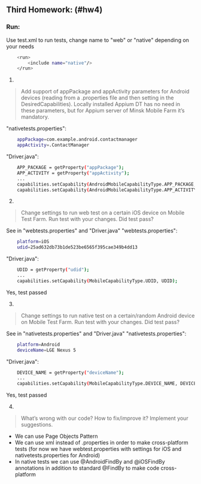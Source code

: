 ﻿## Third Homework: (#hw4)
### Run:
Use test.xml to run tests, change name to "web" or "native" depending on your needs

```sh
    <run>
        <include name="native"/>
    </run>
```

1.
> Add support of appPackage and appActivity parameters for Android devices (reading from a .properties file and then setting in the DesiredCapabilities). Locally installed Appium DT has no need in these parameters, but for Appium server of Minsk Mobile Farm it’s mandatory.

"nativetests.properties":
```sh
    appPackage=com.example.android.contactmanager
    appActivity=.ContactManager
```

"Driver.java":
```sh
    APP_PACKAGE = getProperty("appPackage");
    APP_ACTIVITY = getProperty("appActivity");
    ...
    capabilities.setCapability(AndroidMobileCapabilityType.APP_PACKAGE, APP_PACKAGE);
    capabilities.setCapability(AndroidMobileCapabilityType.APP_ACTIVITY, APP_ACTIVITY);
```

2. 
> Change settings to run web test on a certain iOS device on Mobile Test Farm. Run test with your changes. Did test pass?

See in "webtests.properties" and "Driver.java"
"webtests.properties":
```sh
    platform=iOS
    udid=25ad632db73b1de523be6565f395cae349b4dd13
```

"Driver.java":
```sh
    UDID = getProperty("udid");
    ...
    capabilities.setCapability(MobileCapabilityType.UDID, UDID);
```

Yes, test passed

3. 
> Change settings to run native test on a certain/random Android device on Mobile Test Farm. Run test with your changes. Did test pass?

See in "nativetests.properties" and "Driver.java"
"nativetests.properties":
```sh
    platform=Android
    deviceName=LGE Nexus 5
```

"Driver.java":
```sh
    DEVICE_NAME = getProperty("deviceName");
    ...
    capabilities.setCapability(MobileCapabilityType.DEVICE_NAME, DEVICE_NAME);
```

Yes, test passed

4.
> What’s wrong with our code? How to fix/improve it? Implement your suggestions.

- We can use Page Objects Pattern
- We can use xml instead of .properties in order to make cross-platform tests (for now we have webtest.properties with settings for iOS and nativetests.properties for Android)
- In native tests we can use @AndroidFindBy and @iOSFindBy annotations in addition to standard @FindBy to make code cross-platform

